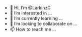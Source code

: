 - 👋 Hi, I’m @LarkinzC
- 👀 I’m interested in ...
- 🌱 I’m currently learning ...
- 💞️ I’m looking to collaborate on ...
- 📫 How to reach me ...

<!---
LarkinzC/LarkinzC is a ✨ special ✨ repository because its `README.md` (this file) appears on your GitHub profile.
You can click the Preview link to take a look at your changes.
--->
